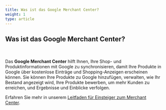 ```yaml
---
title: Was ist das Google Merchant Center? 
weight: 1
type: article
---
```


## Was ist das Google Merchant Center? 
<br><br/>
Das **Google Merchant Center** hilft Ihnen, Ihre Shop- und Produktinformationen mit Google zu synchronisieren, damit Ihre Produkte in Google über kostenlose Einträge und Shopping-Anzeigen erscheinen können. Sie können Ihre Produkte zu Google hinzufügen, verwalten, wie Ihr Bestand angezeigt wird, Ihre Produkte bewerben, um mehr Kunden zu erreichen, und Ergebnisse und Einblicke verfolgen.

Erfahren Sie mehr in unserem [Leitfaden für Einsteiger zum Merchant Center](https://support.google.com/merchants/answer/188924?ref_topic=3163841&hl=de).
